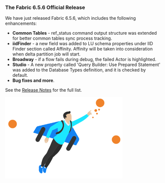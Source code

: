 ### The Fabric 6.5.6 Official Release

We have just released Fabric 6.5.6, which includes the following enhancements:

* **Common Tables** - ref_status command output structure was extended for better common tables sync process tracking.
* **iidFinder** - a new field was added to LU schema properties under IID Finder section called Affinity. Affinity will be taken into consideration when delta partition job will start. 
* **Broadway** - if a flow fails during debug, the failed Actor is highlighted.
* **Studio** - A new property called 'Query Builder: Use Prepared Statement' was added to the  Database Types definition, and it is checked by default.
* **Bug fixes and more**.

See the [Release Notes](https://support.k2view.com/Academy/Release_Notes_And_Upgrade/V6.5/Fabric_Release_Notes_V6.5.6.pdf.html) for the full list.

<img src="images/img2.png" alt="image" style="zoom: 67%;" />